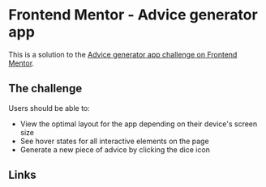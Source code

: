 # Frontend Mentor - Advice generator app

This is a solution to the [Advice generator app challenge on Frontend Mentor](https://www.frontendmentor.io/challenges/advice-generator-app-QdUG-13db).

## The challenge

Users should be able to:

- View the optimal layout for the app depending on their device's screen size
- See hover states for all interactive elements on the page
- Generate a new piece of advice by clicking the dice icon

## Links

<!-- - [Code](https://github.com/brankobozo/age-calculator-app)
- [live](https://brankobozo.github.io/age-calculator-app/)

## Tools

- Semantic HTML5 markup
- CSS Custom properties
- VanillaJS Dates

## Screenshots

![picture alt](images/screenshots/mobile.png "Advice generator app mobile screenshot")
![picture alt](images/screenshots/desktop.png "Advice generator app desktop screenshot") -->

